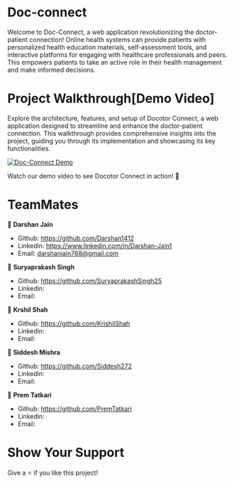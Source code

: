 # Doc-connect
Welcome to Doc-Connect, a web application revolutionizing the doctor-patient connection!
Online health systems can provide patients with personalized health education materials, self-assessment tools, and interactive platforms for engaging with healthcare professionals and peers.
This empowers patients to take an active role in their health management and make informed decisions.

# Project Walkthrough[Demo Video]
Explore the architecture, features, and setup of Docotor Connect, a web application designed to streamline and enhance the doctor-patient connection. This walkthrough provides comprehensive insights into the project, guiding you through its implementation and showcasing its key functionalities.

[![Doc-Connect Demo](https://img.youtube.com/vi/SAyRQpoLEfs/0.jpg)](https://youtu.be/SAyRQpoLEfs)

Watch our demo video to see Docotor Connect in action! 🚀

# TeamMates

👤 **Darshan Jain**
- Github: https://github.com/Darshan1412
- Linkedin: https://www.linkedin.com/in/Darshan-Jain1
- Email: darshanjain768@gmail.com

👤 **Suryaprakash Singh**
- Github: https://github.com/SuryaprakashSingh25
- Linkedin: 
- Email: 

👤 **Krshil Shah**
- Github: https://github.com/KrishilShah
- Linkedin: 
- Email: 

👤 **Siddesh Mishra**
- Github: https://github.com/Siddesh272
- Linkedin: 
- Email: 

👤 **Prem Tatkari**
- Github: https://github.com/PremTatkari
- Linkedin: 
- Email: 



# Show Your Support 

Give a ⭐️ if you like this project!
